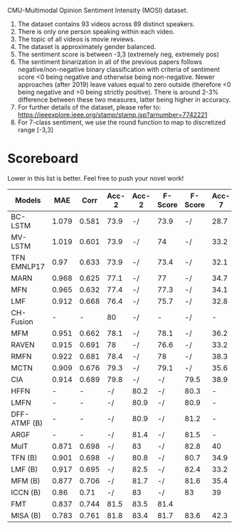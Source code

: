 CMU-Multimodal Opinion Sentiment Intensity (MOSI) dataset. 

1. The dataset contains 93 videos across 89 distinct speakers. 
2. There is only one person speaking within each video. 
3. The topic of all videos is movie reviews. 
4. The dataset is approximately gender balanced.
5. The sentiment score is between -3,3 (extremely neg, extremely pos)
6. The sentiment binarization in all of the previous papers follows negative/non-negative binary classification with criteria of sentiment score <0 being negative and otherwise being non-negative. Newer approaches (after 2019) leave values equal to zero outside (therefore <0 being negative and >0 being strictly positive). There is around 2-3% difference between these two measures, latter being higher in accuracy.
7. For further details of the dataset, please refer to: https://ieeexplore.ieee.org/stamp/stamp.jsp?arnumber=7742221
8. For 7-class sentiment, we use the round function to map to discretized range [-3,3]

# Scoreboard
Lower in this list is better. Feel free to push your novel work!

| Models       | MAE   | Corr  | Acc-2 | Acc-2 | F-Score | F-Score | Acc-7 |
|--------------|-------|-------|-------|-------|---------|---------|-------|
| BC-LSTM      | 1.079 | 0.581 | 73.9  | -/    | 73.9    | -/      | 28.7  |
| MV-LSTM      | 1.019 | 0.601 | 73.9  | -/    | 74      | -/      | 33.2  |
| TFN EMNLP17    | 0.97  | 0.633 | 73.9  | -/    | 73.4    | -/      | 32.1  |
| MARN         | 0.968 | 0.625 | 77.1  | -/    | 77      | -/      | 34.7  |
| MFN          | 0.965 | 0.632 | 77.4  | -/    | 77.3    | -/      | 34.1  |
| LMF          | 0.912 | 0.668 | 76.4  | -/    | 75.7    | -/      | 32.8  |
| CH-Fusion    | -     | -     | 80    | -/    | -       | -/      | -     |
| MFM          | 0.951 | 0.662 | 78.1  | -/    | 78.1    | -/      | 36.2  |
| RAVEN        | 0.915 | 0.691 | 78    | -/    | 76.6    | -/      | 33.2  |
| RMFN         | 0.922 | 0.681 | 78.4  | -/    | 78      | -/      | 38.3  |
| MCTN         | 0.909 | 0.676 | 79.3  | -/    | 79.1    | -/      | 35.6  |
| CIA          | 0.914 | 0.689 | 79.8  | -/    | -/      | 79.5    | 38.9  |
| HFFN         | -     | -     | -/    | 80.2  | -/      | 80.3    | -     |
| LMFN         | -     | -     | -/    | 80.9  | -/      | 80.9    | -     |
| DFF-ATMF (B) | -     | -     | -/    | 80.9  | -/      | 81.2    | -     |
| ARGF         | -     | -     | -/    | 81.4  | -/      | 81.5    | -     |
| MulT         | 0.871 | 0.698 | -/    | 83    | -/      | 82.8    | 40    |
| TFN (B)      | 0.901 | 0.698 | -/    | 80.8  | -/      | 80.7    | 34.9  |
| LMF (B)      | 0.917 | 0.695 | -/    | 82.5  | -/      | 82.4    | 33.2  |
| MFM (B)      | 0.877 | 0.706 | -/    | 81.7  | -/      | 81.6    | 35.4  |
| ICCN (B)     | 0.86  | 0.71  | -/    | 83    | -/      | 83      | 39    |
| FMT          | 0.837 | 0.744 | 81.5  | 83.5  | 81.4    |         |       |
| MISA (B)     | 0.783 | 0.761 | 81.8  | 83.4  | 81.7    | 83.6    | 42.3  |

